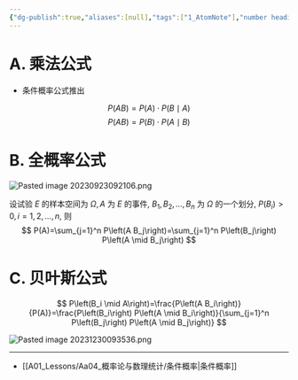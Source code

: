 ```yaml
---
{"dg-publish":true,"aliases":[null],"tags":["1_AtomNote"],"number headings":"auto, first-level 1, max 6, A.1.","Created-Date":"2023-09-23 09:18:26","Modified-Date":"2024-04-18 11:53:25","permalink":"/A01_Lessons/Aa04_概率论与数理统计/概率的三大公式/","dgPassFrontmatter":true}
---
```




# A. 乘法公式

- 条件概率公式推出

$$
P(A B)=P(A) \cdot P(B \mid A)
$$
$$
P(A B)=P(B) \cdot P(A \mid B)
$$




# B. 全概率公式


![Pasted image 20230923092106.png](/img/user/Z02_ObFiles/Attachments/Pasted%20image%2020230923092106.png)




设试验 $E$ 的样本空间为 $\Omega, A$ 为 $E$ 的事件, 
$B_1, B_2, \ldots, B_n$ 为 $\Omega$ 的一个划分,
$P\left(B_i\right)>0, i=1,2, \ldots, n$, 则
$$
P(A)=\sum_{j=1}^n P\left(A B_j\right)=\sum_{j=1}^n P\left(B_j\right) P\left(A \mid B_j\right)
$$



# C. 贝叶斯公式

$$
P\left(B_i \mid A\right)=\frac{P\left(A B_i\right)}{P(A)}=\frac{P\left(B_i\right) P\left(A \mid B_i\right)}{\sum_{j=1}^n P\left(B_j\right) P\left(A \mid B_j\right)}
$$


![Pasted image 20231230093536.png](/img/user/Z02_ObFiles/Attachments/Pasted%20image%2020231230093536.png)














---

- [[A01_Lessons/Aa04_概率论与数理统计/条件概率\|条件概率]]